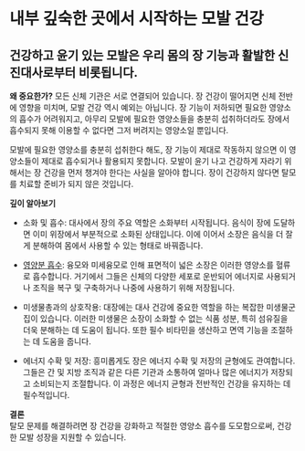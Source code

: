 
# 내부 깊숙한 곳에서 시작하는 모발 건강
## 건강하고 윤기 있는 모발은 우리 몸의 장 기능과 활발한 신진대사로부터 비롯됩니다.

  
**왜 중요한가?**
모든 신체 기관은 서로 연결되어 있습니다. 장 건강이 떨어지면 신체 전반에 영향을 미치며, 모발 건강 역시 예외는 아닙니다. 장 기능이 저하되면 필요한 영양소의 흡수가 어려워지고, 아무리 모발에 필요한 영양소들을 충분히 섭취하더라도 장에서 흡수되지 못해 이용할 수 없다면 그저 버려지는 영양소일 뿐입니다.  
  
모발에 필요한 영양소를 충분히 섭취한다 해도, 장 기능이 제대로 작동하지 않으면 이 영양소들이 제대로 흡수되거나 활용되지 못합니다. 모발이 윤기 나고 건강하게 자라기 위해서는 장 건강을 먼저 챙겨야 한다는 사실을 알아야 합니다. 장이 건강하지 않다면 탈모를 치료할 준비가 되지 않은 것입니다.  
  
**깊이 알아보기**  

 - 소화 및 흡수: 대사에서 장의 주요 역할은 소화부터 시작됩니다. 음식이 장에 도달하면 이미 위장에서 부분적으로 소화된 상태입니다. 이에 이어서 소장은 음식을 더 잘게 분해하여 몸에서 사용할 수 있는 형태로 바꿔줍니다.  
  
 - [영양분 흡수](/m04/m0403/m040301/m04030103): 융모와 미세융모로 인해 표면적이 넓은 소장은 이러한 영양소를 혈류로 흡수합니다. 거기에서 그들은 신체의 다양한 세포로 운반되어 에너지로 사용되거나 조직을 복구 및 구축하거나 나중에 사용하기 위해 저장됩니다.  
  
 - 미생물총과의 상호작용: 대장에는 대사 건강에 중요한 역할을 하는 복잡한 미생물군집이 있습니다. 이러한 미생물은 소장이 소화할 수 없는 식품 성분, 특히 섬유질을 더욱 분해하는 데 도움이 됩니다. 또한 필수 비타민을 생산하고 면역 기능을 조절하는 데 도움을 줍니다.  
  
 - 에너지 수확 및 저장: 흥미롭게도 장은 에너지 수확 및 저장의 균형에도 관여합니다. 그들은 간 및 지방 조직과 같은 다른 기관과 소통하여 얼마나 많은 에너지가 저장되고 소비되는지 조절합니다. 이 과정은 에너지 균형과 전반적인 건강을 유지하는 데 필수적입니다.  
  
**결론**  
탈모 문제를 해결하려면 장 건강을 강화하고 적절한 영양소 흡수를 도모함으로써, 건강한 모발 성장을 지원할 수 있습니다.

<!--stackedit_data:
eyJoaXN0b3J5IjpbLTMxOTYwNzUzM119
-->